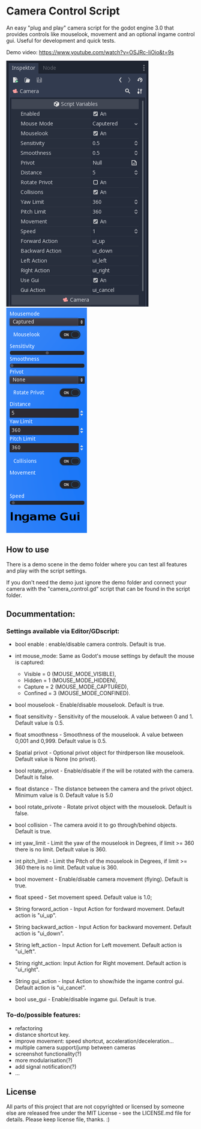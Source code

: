 # Camera Control Script

An easy "plug and play" camera script for the godot engine 3.0 that provides controls like mouselook, movement and an optional ingame control gui.
Useful for development and quick tests.

Demo video: https://www.youtube.com/watch?v=OSJRc-IiOio&t=9s

![Image](screenshots/editor_settings.png)![Image](screenshots/ingame_gui.png)

## How to use

There is a demo scene in the demo folder where you can test all features and play with the script settings.

If you don't need the demo just ignore the demo folder and connect your camera with the "camera_control.gd" script that can be found in the script folder.

## Docummentation:

### Settings available via Editor/GDscript:

- bool enable : enable/disable camera controls. Default is true.
- int mouse_mode: Same as Godot's mouse settings by default the mouse is captured:
  - Visible = 0 (MOUSE_MODE_VISIBLE),
  - Hidden = 1 (MOUSE_MODE_HIDDEN),
  - Capture = 2 (MOUSE_MODE_CAPTURED),
  - Confined = 3 (MOUSE_MODE_CONFINED).


- bool mouselook - Enable/disable mouselook. Default is true.
- float sensitivity - Sensitivity of the mouselook. A value between 0 and 1. Default value is 0.5.
- float smoothness - Smoothness of the mouselook. A value between 0,001 and 0,999. Default value is 0.5.
- Spatial privot - Optional privot object for thirdperson like mouselook. Default value is None (no privot).
- bool rotate_privot - Enable/disable if the will be rotated with the camera. Default is false.
- float distance - The distance between the camera and the privot object. Minimum value is 0. Default value is 5.0
- bool rotate_privote - Rotate privot object with the mouselook. Default is false.
- bool collision - The camera avoid it to go through/behind objects. Default is true.
- int yaw_limit - Limit the yaw of the mouselook in Degrees, if limit >= 360 there is no limit. Default value is 360.
- int pitch_limit - Limit the Pitch of the mouselook in Degrees, if limit >= 360 there is no limit. Default value is 360.


- bool movement - Enable/disable camera movement (flying). Default is true.
- float speed - Set movement speed. Default value is 1.0;
- String forword_action - Input Action for fordward movement. Default action is "ui_up".
- String backward_action - Input Action for backward movement. Default action is "ui_down".
- String left_action - Input Action for Left movement. Default action is "ui_left".
- String right_action: Input Action for Right movement. Default action is "ui_right".


- String gui_action - Input Action to show/hide the ingame control gui. Default action is "ui_cancel".
- bool use_gui - Enable/disable ingame gui. Default is true.

### To-do/possible features:
- refactoring
- distance shortcut key.
- improve movement: speed shortcut, acceleration/deceleration...
- multiple camera support/jump between cameras
- screenshot functionality(?)
- more modularisation(?)
- add signal notification(?)
- ...


## License

All parts of this project that are not copyrighted or licensed by someone else are released free under the MIT License - see the LICENSE.md file for details.
Please keep license file, thanks. :)
